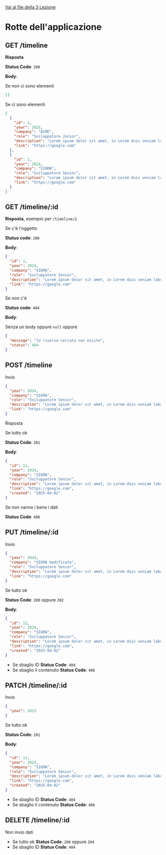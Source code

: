 [Vai al file della 3 Lezione](../4_lezione.md)

# Rotte dell'applicazione

## GET /timeline

**Risposta**

**Status Code**: `200`

**Body**:

Se non ci sono elementi

```json
[]
```

Se ci sono elementi

```json
[
  {
    "id": 1,
    "year": 2025,
    "company": "ACME",
    "role": "Sviluppatore Junior",
    "description": "Lorem ipsum dolor sit amet, in Lorem duis veniam laborum ipsum nulla proident",
    "link": "https://google.com"
  },
  {
    "id": 2,
    "year": 2024,
    "company": "SIGMA",
    "role": "Sviluppatore Senior",
    "description": "Lorem ipsum dolor sit amet, in Lorem duis veniam laborum ipsum nulla proident",
    "link": "https://google.com"
  }
]
```

## GET /timeline/:id

**Risposta**, esempio per `/timeline/2`

Se c'è l'oggetto

**Status code**: `200`

**Body**:

```json
{
  "id": 2,
  "year": 2024,
  "company": "SIGMA",
  "role": "Sviluppatore Senior",
  "description": "Lorem ipsum dolor sit amet, in Lorem duis veniam laborum ipsum nulla proident",
  "link": "https://google.com"
}
```

Se non c'è

**Status code**: `404`

**Body**:

Senza un body oppure `null` oppure

```json
{
  "message": "la risorsa cercata non esiste",
  "status": 404
}
```

## POST /timeline

Invio

```json
{
  "year": 2024,
  "company": "SIGMA",
  "role": "Sviluppatore Senior",
  "description": "Lorem ipsum dolor sit amet, in Lorem duis veniam laborum ipsum nulla proident",
  "link": "https://google.com"
}
```

Risposta

Se tutto ok

**Status Code**: `201`

**Body**:

```json
{
  "id": 12,
  "year": 2024,
  "company": "SIGMA",
  "role": "Sviluppatore Senior",
  "description": "Lorem ipsum dolor sit amet, in Lorem duis veniam laborum ipsum nulla proident",
  "link": "https://google.com",
  "created": "2025-04-02"
}
```

Se non vanno i bene i dati

**Status Code**: `406`

## PUT /timeline/:id

Invio

```json
{
  "year": 2024,
  "company": "SIGMA modificato",
  "role": "Sviluppatore Senior",
  "description": "Lorem ipsum dolor sit amet, in Lorem duis veniam laborum ipsum nulla proident",
  "link": "https://google.com"
}
```

Se tutto ok

**Status Code**: `200` oppure `202`

**Body**:

```json
{
  "id": 12,
  "year": 2024,
  "company": "SIGMA",
  "role": "Sviluppatore Senior",
  "description": "Lorem ipsum dolor sit amet, in Lorem duis veniam laborum ipsum nulla proident",
  "link": "https://google.com",
  "created": "2025-04-02"
}
```

- Se sbaglio ID **Status Code**: `404`
- Se sbaglio il contenuto **Status Code**: `406`

## PATCH /timeline/:id

Invio

```json
{
  "year": 2023
}
```

Se tutto ok

**Status Code**: `201`

**Body**:

```json
{
  "id": 12,
  "year": 2024,
  "company": "SIGMA",
  "role": "Sviluppatore Senior",
  "description": "Lorem ipsum dolor sit amet, in Lorem duis veniam laborum ipsum nulla proident",
  "link": "https://google.com",
  "created": "2025-04-02"
}
```

- Se sbaglio ID **Status Code**: `404`
- Se sbaglio il contenuto **Status Code**: `406`

## DELETE /timeline/:id

Non invio dati

- Se tutto ok **Status Code**: `200` oppure `204`
- Se sbaglio ID **Status Code**: `404`
